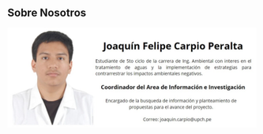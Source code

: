 ﻿## Sobre Nosotros
![Sobre Joaquín](https://github.com/sebastianfranco1342/FundamentosdeDisenoGrupo6/blob/main/Carpetas/Im%C3%A1genes/PerfilJoaqu%C3%ADn.jpeg?raw=true)
